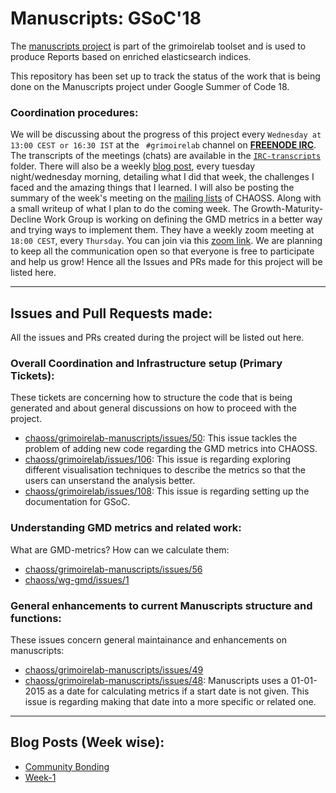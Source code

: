 # Manuscripts: GSoC'18

The [manuscripts project](https://github.com/chaoss/grimoirelab-manuscripts) is part of the grimoirelab toolset and is used to produce Reports based on enriched elasticsearch indices.

This repository has been set up to track the status of the work that is being done on the Manuscripts project under Google Summer of Code 18.

### Coordination procedures:

We will be discussing about the progress of this project every `Wednesday at 13:00 CEST or 16:30 IST` at the `
#grimoirelab` channel on [**FREENODE IRC**](https://webchat.freenode.net/). The transcripts of the meetings (chats) are available in the [`IRC-transcripts`](https://github.com/aswanipranjal/gsoc-manuscripts/tree/master/IRC-transcripts) folder. 
There will also be a weekly [blog post](https://aswanipranjal.github.io/posts/), every tuesday night/wednesday morning, detailing what I did that week, the challenges I faced and the amazing things that I learned.
I will also be posting the summary of the week's meeting on the [mailing lists](https://lists.linuxfoundation.org/mailman/listinfo/oss-health-metrics) of CHAOSS. Along with a small writeup of what I plan to do the coming week.
The Growth-Maturity-Decline Work Group is working on defining the GMD metrics in a better way and trying ways to implement them. They have a weekly zoom meeting at `18:00 CEST`, every `Thursday`. You can join via this [zoom link](https://unomaha.zoom.us/j/720431288).
We are planning to keep all the communication open so that everyone is free to participate and help us grow! Hence all the Issues and PRs made for this project will be listed here.

---
## Issues and Pull Requests made:
All the issues and PRs created during the project will be listed out here.

### Overall Coordination and Infrastructure setup (Primary Tickets):
These tickets are concerning how to structure the code that is being generated and about general discussions on how to proceed with the project.

- [chaoss/grimoirelab-manuscripts/issues/50](https://github.com/chaoss/grimoirelab-manuscripts/issues/50): This issue tackles the problem of adding new code regarding the GMD metrics into CHAOSS.
- [chaoss/grimoirelab/issues/106](https://github.com/chaoss/grimoirelab/issues/106): This issue is regarding exploring different visualisation techniques to describe the metrics so that the users can unserstand the analysis better.
- [chaoss/grimoirelab/issues/108](https://github.com/chaoss/grimoirelab/issues/108): This issue is regarding setting up the documentation for GSoC.

### Understanding GMD metrics and related work:
What are GMD-metrics? How can we calculate them:
- [chaoss/grimoirelab-manuscripts/issues/56](https://github.com/chaoss/grimoirelab-manuscripts/issues/56)
- [chaoss/wg-gmd/issues/1](https://github.com/chaoss/wg-gmd/issues/1)

### General enhancements to current Manuscripts structure and functions:
These issues concern general maintainance and enhancements on manuscripts:
- [chaoss/grimoirelab-manuscripts/issues/49](https://github.com/chaoss/grimoirelab-manuscripts/issues/49)
- [chaoss/grimoirelab-manuscripts/issues/48](https://github.com/chaoss/grimoirelab-manuscripts/issues/48): Manuscripts uses a 01-01-2015 as a date for calculating metrics if a start date is not given. This issue is regarding making that date into a more specific or related one.

---
## Blog Posts (Week wise):

- [Community Bonding](https://aswanipranjal.github.io/posts/communitybonding)
- [Week-1](https://aswanipranjal.github.io/posts/week-1/)
